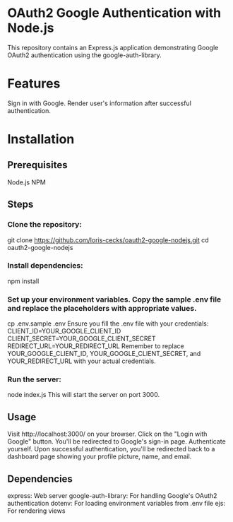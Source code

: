# OAuth2 Google Authentication with Node.js
This repository contains an Express.js application demonstrating Google OAuth2 authentication using the google-auth-library.
# Features
Sign in with Google.
Render user's information after successful authentication.
# Installation
## Prerequisites
Node.js
NPM
## Steps
### Clone the repository:
git clone https://github.com/loris-cecks/oauth2-google-nodejs.git
cd oauth2-google-nodejs
### Install dependencies:
npm install
### Set up your environment variables. Copy the sample .env file and replace the placeholders with appropriate values.
cp .env.sample .env
Ensure you fill the .env file with your credentials:
CLIENT_ID=YOUR_GOOGLE_CLIENT_ID
CLIENT_SECRET=YOUR_GOOGLE_CLIENT_SECRET
REDIRECT_URL=YOUR_REDIRECT_URL
Remember to replace YOUR_GOOGLE_CLIENT_ID, YOUR_GOOGLE_CLIENT_SECRET, and YOUR_REDIRECT_URL with your actual credentials.
### Run the server:
node index.js
This will start the server on port 3000.
## Usage
Visit http://localhost:3000/ on your browser.
Click on the "Login with Google" button.
You'll be redirected to Google's sign-in page. Authenticate yourself.
Upon successful authentication, you'll be redirected back to a dashboard page showing your profile picture, name, and email.
## Dependencies
express: Web server
google-auth-library: For handling Google's OAuth2 authentication
dotenv: For loading environment variables from .env file
ejs: For rendering views
